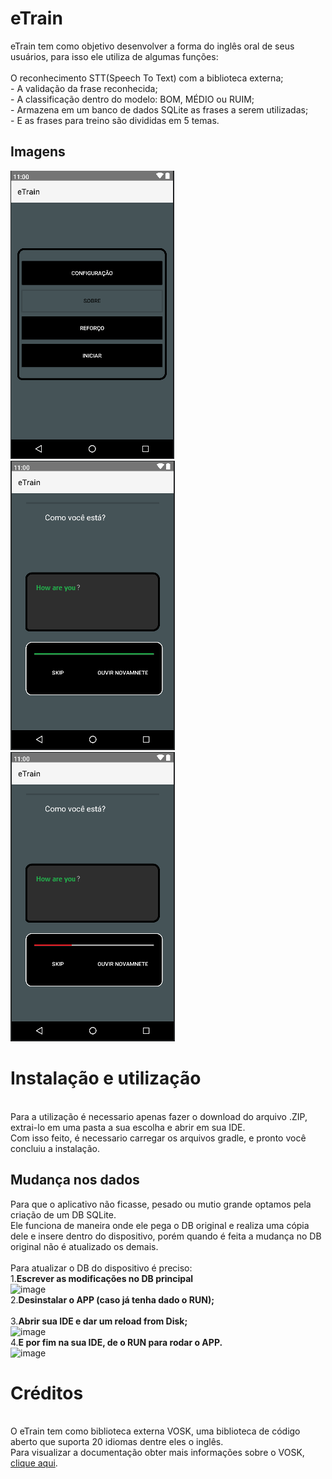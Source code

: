 # eTrain
eTrain tem como objetivo desenvolver a forma do inglês oral de seus usuários, para isso ele utiliza de algumas funções:<br/>
<br>O reconhecimento STT(Speech To Text) com a biblioteca externa; 
<br>- A validação da frase reconhecida; 
<br>- A classificação dentro do modelo: BOM, MÉDIO ou RUIM;
<br>- Armazena em um banco de dados SQLite as frases a serem utilizadas;
<br>- E as frases para treino são divididas em 5 temas.

## Imagens
![ ](https://github.com/GabrielO-liveira/e-Train/blob/Main/app/src/main/assets/Inicial.png?raw=true)
![ ](https://github.com/GabrielO-liveira/e-Train/blob/Main/app/src/main/assets/Acertou.png?raw=true)
![ ](https://github.com/GabrielO-liveira/e-Train/blob/Main/app/src/main/assets/errou.png?raw=true)

# Instalação e utilização
<br>Para a utilização é necessario apenas fazer o download do arquivo .ZIP, extrai-lo em uma pasta a sua escolha e abrir em sua IDE.
<br>Com isso feito, é necessario carregar os arquivos gradle, e pronto você concluiu a instalação.<br/>

## Mudança nos dados
Para que o aplicativo não ficasse, pesado ou mutio grande optamos pela criação de um DB SQLite.
<br>Ele funciona de maneira onde ele pega o DB original e realiza uma cópia dele e insere dentro do dispositivo, porém quando é feita a mudança no DB original não é atualizado os demais.<br>
<br>Para atualizar o DB do dispositivo é preciso:
<br> 1.**Escrever as modificações no DB principal**<br/>
![image](https://user-images.githubusercontent.com/78834753/162976323-7a1795bf-255c-4947-bab4-8022df0c23d6.png)
<br> 2.**Desinstalar o APP (caso já tenha dado o RUN);**<br/>
<br> 3.**Abrir sua IDE e dar um reload from Disk;**<br/>
![image](https://user-images.githubusercontent.com/78834753/162815902-3231f4cc-0276-4b87-a74e-2e5de16a6bf4.png)
<br> 4.**E por fim na sua IDE, de o RUN para rodar o APP.**<br/>
![image](https://user-images.githubusercontent.com/78834753/162979333-79b724e0-257b-4597-b6e1-d3bd7bff73a4.png)


# Créditos
<br>O eTrain tem como biblioteca externa VOSK, uma biblioteca de código aberto que suporta 20 idiomas dentre eles o inglês.
<br>Para visualizar a documentação obter mais informações sobre o VOSK, [clique aqui](https://alphacephei.com/vosk/install).<br/>
